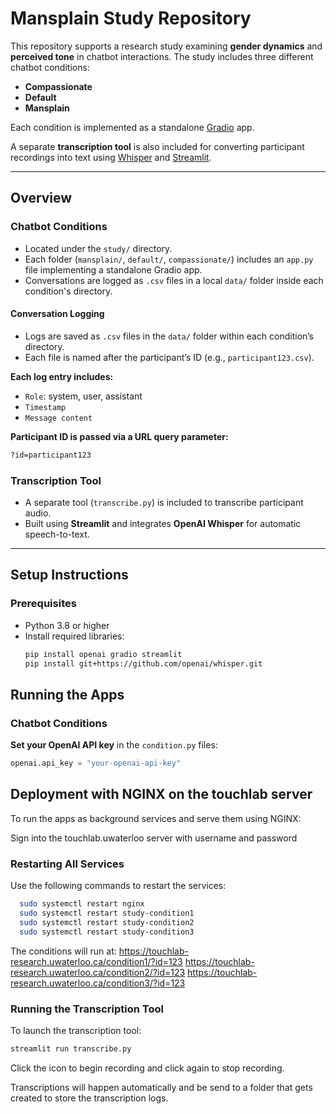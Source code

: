 # Mansplain Study Repository

This repository supports a research study examining **gender dynamics** and **perceived tone** in chatbot interactions. The study includes three different chatbot conditions:

- **Compassionate**
- **Default**
- **Mansplain**

Each condition is implemented as a standalone [Gradio](https://www.gradio.app/) app.

A separate **transcription tool** is also included for converting participant recordings into text using [Whisper](https://github.com/openai/whisper) and [Streamlit](https://streamlit.io/).

---

## Overview

### Chatbot Conditions

- Located under the `study/` directory.
- Each folder (`mansplain/`, `default/`, `compassionate/`) includes an `app.py` file implementing a standalone Gradio app.
- Conversations are logged as `.csv` files in a local `data/` folder inside each condition's directory.

#### Conversation Logging

- Logs are saved as `.csv` files in the `data/` folder within each condition’s directory.
- Each file is named after the participant’s ID (e.g., `participant123.csv`).

**Each log entry includes:**

- `Role`: system, user, assistant  
- `Timestamp`  
- `Message content`

**Participant ID is passed via a URL query parameter:**

```bash
?id=participant123
```

### Transcription Tool

- A separate tool (`transcribe.py`) is included to transcribe participant audio.
- Built using **Streamlit** and integrates **OpenAI Whisper** for automatic speech-to-text.

---

## Setup Instructions

### Prerequisites

- Python 3.8 or higher
- Install required libraries:
  ```bash
  pip install openai gradio streamlit
  pip install git+https://github.com/openai/whisper.git

## Running the Apps

### Chatbot Conditions

**Set your OpenAI API key** in the `condition.py` files:

```python
openai.api_key = "your-openai-api-key"
```

## Deployment with NGINX on the touchlab server

To run the apps as background services and serve them using NGINX:

Sign into the touchlab.uwaterloo server with username and password 

### Restarting All Services

Use the following commands to restart the services:


```bash
  sudo systemctl restart nginx
  sudo systemctl restart study-condition1
  sudo systemctl restart study-condition2
  sudo systemctl restart study-condition3
```

The conditions will run at: 
https://touchlab-research.uwaterloo.ca/condition1/?id=123
https://touchlab-research.uwaterloo.ca/condition2/?id=123
https://touchlab-research.uwaterloo.ca/condition3/?id=123

### Running the Transcription Tool

To launch the transcription tool:

```bash
streamlit run transcribe.py
```
Click the icon to begin recording and click again to stop recording. 

Transcriptions will happen automatically and be send to a folder that gets created to store the transcription logs. 

